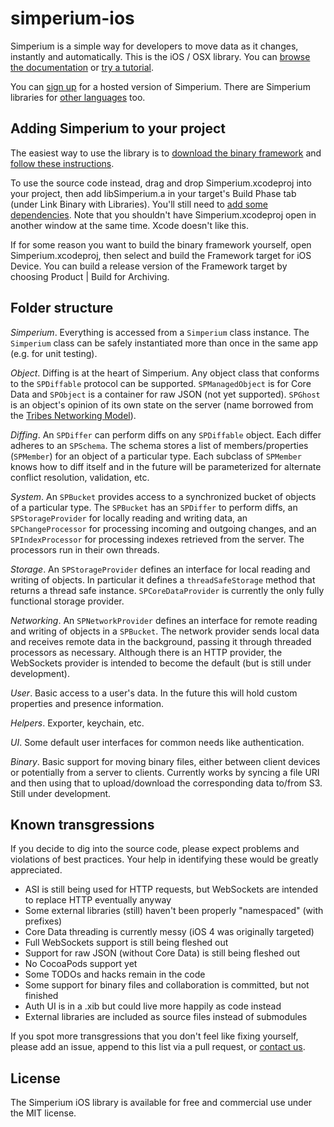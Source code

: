 simperium-ios
=============

Simperium is a simple way for developers to move data as it changes, instantly and automatically. This is the iOS / OSX library. You can [browse the documentation](http://simperium.com/docs/ios/) or [try a tutorial](https://simperium.com/tutorials/simpletodo-ios/).

You can [sign up](http://simperium.com) for a hosted version of Simperium. There are Simperium libraries for [other languages](https://simperium.com/overview/) too.

Adding Simperium to your project
--------------------------------
The easiest way to use the library is to [download the binary framework](https://docs.google.com/uc?export=download&id=0B_WOy42eJTXtMl90cHN1YVUzRlk) and [follow these instructions](http://simperium.com/docs/ios/).

To use the source code instead, drag and drop Simperium.xcodeproj into your project, then add libSimperium.a in your target's Build Phase tab (under Link Binary with Libraries). You'll still need to [add some dependencies](http://simperium.com/docs/ios/#add). Note that you shouldn't have Simperium.xcodeproj open in another window at the same time. Xcode doesn't like this.

If for some reason you want to build the binary framework yourself, open Simperium.xcodeproj, then select and build the Framework target for iOS Device. You can build a release version of the Framework target by choosing Product | Build for Archiving.

Folder structure
----------------
*Simperium*. Everything is accessed from a `Simperium` class instance. The `Simperium` class can be safely instantiated more than once in the same app (e.g. for unit testing).

*Object*. Diffing is at the heart of Simperium. Any object class that conforms to the `SPDiffable` protocol can be supported. `SPManagedObject` is for Core Data and `SPObject` is a container for raw JSON (not yet supported). `SPGhost` is an object's opinion of its own state on the server (name borrowed from the [Tribes Networking Model](http://www.pingz.com/wordpress/wp-content/uploads/2009/11/tribes_networking_model.pdf)).

*Diffing*. An `SPDiffer` can perform diffs on any `SPDiffable` object. Each differ adheres to an `SPSchema`. The schema stores a list of members/properties (`SPMember`) for an object of a particular type. Each subclass of `SPMember` knows how to diff itself and in the future will be parameterized for alternate conflict resolution, validation, etc.

*System*. An `SPBucket` provides access to a synchronized bucket of objects of a particular type. The `SPBucket` has an `SPDiffer` to perform diffs, an `SPStorageProvider` for locally reading and writing data, an `SPChangeProcessor` for processing incoming and outgoing changes, and an `SPIndexProcessor` for processing indexes retrieved from the server. The processors run in their own threads.

*Storage*. An `SPStorageProvider` defines an interface for local reading and writing of objects. In particular it defines a `threadSafeStorage` method that returns a thread safe instance. `SPCoreDataProvider` is currently the only fully functional storage provider.

*Networking*. An `SPNetworkProvider` defines an interface for remote reading and writing of objects in a `SPBucket`. The network provider sends local data and receives remote data in the background, passing it through threaded processors as necessary. Although there is an HTTP provider, the WebSockets provider is intended to become the default (but is still under development).

*User*. Basic access to a user's data. In the future this will hold custom properties and presence information.

*Helpers*. Exporter, keychain, etc.

*UI*. Some default user interfaces for common needs like authentication.

*Binary*. Basic support for moving binary files, either between client devices or potentially from a server to clients. Currently works by syncing a file URI and then using that to upload/download the corresponding data to/from S3. Still under development.

Known transgressions
--------------------
If you decide to dig into the source code, please expect problems and violations of best practices. Your help in identifying these would be greatly appreciated.

* ASI is still being used for HTTP requests, but WebSockets are intended to replace HTTP eventually anyway
* Some external libraries (still) haven't been properly "namespaced" (with prefixes)
* Core Data threading is currently messy (iOS 4 was originally targeted)
* Full WebSockets support is still being fleshed out
* Support for raw JSON (without Core Data) is still being fleshed out
* No CocoaPods support yet
* Some TODOs and hacks remain in the code
* Some support for binary files and collaboration is committed, but not finished
* Auth UI is in a .xib but could live more happily as code instead
* External libraries are included as source files instead of submodules

If you spot more transgressions that you don't feel like fixing yourself, please add an issue, append to this list via a pull request, or [contact us](http://simperium.com/contact/).

License
-------
The Simperium iOS library is available for free and commercial use under the MIT license.